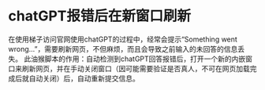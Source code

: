 # chatGPT报错后在新窗口刷新
在使用梯子访问官网使用chatGPT的过程中，经常会提示“Something went wrong...”，需要刷新网页，不但麻烦，而且会导致之前输入的未回答的信息丢失。
此油猴脚本的作用：自动检测到chatGPT回答报错后，打开一个新的内嵌窗口来刷新网页，并在手动关闭窗口（因可能需要验证是否真人，不可在网页加载完成后就自动关闭）后，自动重新提交信息。
